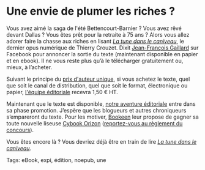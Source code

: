 # Une envie de plumer les riches ?

Vous avez aimé la saga de l'été Bettencourt-Barnier ? Vous avez rêvé devant Dallas ? Vous êtes prêt pour la retraite à 75 ans ? Alors vous allez adorer faire la chasse aux riches en lisant [*La tune dans le caniveau*](http://blog.tcrouzet.com/tune-caniveau/), le dernier opus numérique de Thierry Crouzet. Dixit [Jean-François Gaillard](http://www.facebook.com/numeriklivres) sur Facebook pour annoncer la sortie du texte (maintenant disponible en papier et en ebook). Il ne vous reste plus qu’à le télécharger gratuitement ou, mieux, à l’acheter.

Suivant le principe du [prix d'auteur unique](http://blog.tcrouzet.com/2010/10/14/veritables-prix-edition/), si vous achetez le texte, quel que soit le canal de distribution, quel que soit le format, électronique ou papier, [l'équipe éditoriale](http://blog.tcrouzet.com/tune-caniveau/#expi) recevra 1,50 € HT.

Maintenant que le texte est disponible, [notre aventure éditoriale](http://blog.tcrouzet.com/tag/expi/) entre dans sa phase promotion. J’espère que les blogueurs et autres chroniqueurs s’empareront du texte. Pour les motiver, [Bookeen](http://www.bookeen.com/fr/) leur propose de gagner sa toute nouvelle liseuse [Cybook Orizon](http://www.bookeen.com/fr/cybook/?id=2) ([reportez-vous au règlement du concours](http://blog.tcrouzet.com/tune-caniveau/concours/)).

Vous êtes encore là ? Vous devriez déjà être en train de lire [*La tune dans le caniveau*](http://blog.tcrouzet.com/tune-caniveau/).

Tags: eBook, expi, édition, noepub, une
